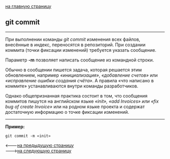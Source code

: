 [на главную страницу](./readme.md)
## git commit

---

При выполнении команды *git commit* изменения всех файлов, внесённые в индекс, переносятся в репозиторий. При создании коммита (точки фиксации изменений) требуется указать сообщение.

Параметр **-m** позволяет написать сообщение из командной строки.

Обычно в сообщении пишется задача, которая решается этим обновлением, например *«инициализация»*, *«добавление счетов»* или *«исправление ошибки создания счёта»*. А правила «что написано в коммите» устанавливаются внутри команды разработчиков.

Однако общепризнанная практика состоит в том, что сообщения коммитов пишутся на английском языке *«init», «add Invoices» или «fix bug of create Invoice»* или на родном языке проекта и содержат достаточную информацию о точке фиксации изменений.

---

**Пример:**

```
git commit -m «init»
```

<---[на предыдущую страницу](git%20add.md) <br>--->[на следующую страницу](git%20clone.md)